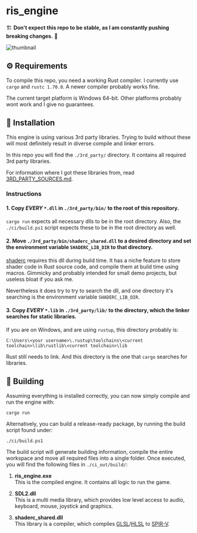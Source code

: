 # ris_engine

🏗️ **Don't expect this repo to be stable, as I am constantly pushing breaking changes.** 👷

![thumbnail](images/ris_engine_small.png "DALL·E: \"an expressive oil painting of an engine, burning is colourful pigments\"")


## ⚙️ Requirements

To compile this repo, you need a working Rust compiler. I currently use `cargo` and `rustc 1.70.0`. A newer compiler probably works fine.

The current target platform is Windows 64-bit. Other platforms probably wont work and I give no guarantees.


## 🔧 Installation

This engine is using various 3rd party libraries. Trying to build without these will most definitely result in diverse compile and linker errors.

In this repo you will find the `./3rd_party/` directory. It contains all required 3rd party libraries.

For information where I got these libraries from, read [3RD_PARTY_SOURCES.md](3RD_PARTY_SOURCES.md).

### Instructions

#### 1. Copy _EVERY_ `*.dll` in `./3rd_party/bin/` to the root of this repository.

`cargo run` expects all necessary dlls to be in the root directory. Also, the `./ci/build.ps1` script expects these to be in the root directory as well.

#### 2. Move `./3rd_party/bin/shaderc_shared.dll` to a desired directory and set the environment variable `SHADERC_LIB_DIR` to that directory.

[shaderc](https://crates.io/crates/shaderc) requires this dll during build time. It has a niche feature to store shader code in Rust source code, and compile them at build time using macros. Gimmicky and probably intended for small demo projects, but useless bloat if you ask me.

Nevertheless it does try to try to search the dll, and one directory it's searching is the environment variable `SHADERC_LIB_DIR`. 

#### 3. Copy _EVERY_ `*.lib` in `./3rd_party/lib/` to the directory, which the linker searches for static libraries.

If you are on Windows, and are using `rustup`, this directory probably is:

    C:\Users\<your username>\.rustup\toolchains\<current toolchain>\lib\rustlib\<current toolchain>\lib

Rust still needs to link. And this directory is the one that `cargo` searches for libraries.


## 🔨 Building

Assuming everything is installed correctly, you can now simply compile and run the engine with:

    cargo run

Alternatively, you can build a release-ready package, by running the build script found under:

    ./ci/build.ps1


The build script will generate building information, compile the entire workspace and move all required files into a single folder. Once executed, you will find the following files in `./ci_out/build/`:

1. **ris_engine.exe**  
This is the compiled engine. It contains all logic to run the game.

2. **SDL2.dll**  
This is a multi media library, which provides low level access to audio, keyboard, mouse, joystick and graphics.

3. **shaderc_shared.dll**  
This library is a compiler, which compiles [GLSL](https://www.khronos.org/opengl/wiki/Core_Language_(GLSL))/[HLSL](https://learn.microsoft.com/en-us/windows/win32/direct3dhlsl/dx-graphics-hlsl) to [SPIR-V](https://www.khronos.org/spir/).
